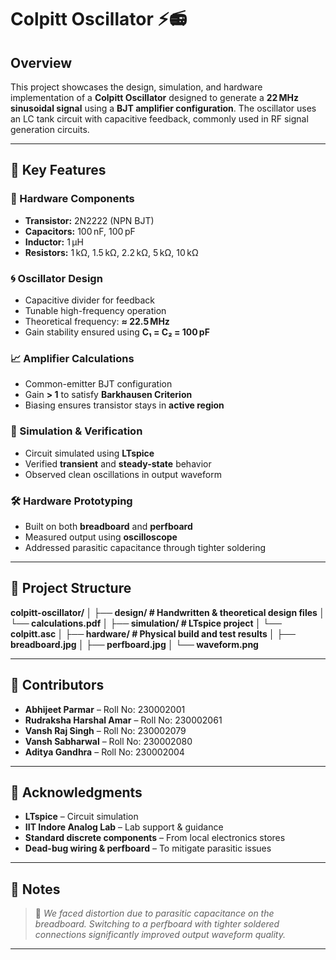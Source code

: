 # Colpitt Oscillator ⚡📻

## Overview  
This project showcases the design, simulation, and hardware implementation of a **Colpitt Oscillator** designed to generate a **22 MHz sinusoidal signal** using a **BJT amplifier configuration**. The oscillator uses an LC tank circuit with capacitive feedback, commonly used in RF signal generation circuits.

---

## 🔑 Key Features

### 🔧 Hardware Components  
- **Transistor:** 2N2222 (NPN BJT)  
- **Capacitors:** 100 nF, 100 pF  
- **Inductor:** 1 µH  
- **Resistors:** 1 kΩ, 1.5 kΩ, 2.2 kΩ, 5 kΩ, 10 kΩ

### 🌀 Oscillator Design  
- Capacitive divider for feedback  
- Tunable high-frequency operation  
- Theoretical frequency: **≈ 22.5 MHz**  
- Gain stability ensured using **C₁ = C₂ = 100 pF**

### 📈 Amplifier Calculations  
- Common-emitter BJT configuration  
- Gain **> 1** to satisfy **Barkhausen Criterion**  
- Biasing ensures transistor stays in **active region**

### 🧪 Simulation & Verification  
- Circuit simulated using **LTspice**  
- Verified **transient** and **steady-state** behavior  
- Observed clean oscillations in output waveform

### 🛠️ Hardware Prototyping  
- Built on both **breadboard** and **perfboard**  
- Measured output using **oscilloscope**  
- Addressed parasitic capacitance through tighter soldering

---

## 🧱 Project Structure

**colpitt-oscillator/
│
├── design/ # Handwritten & theoretical design files
│ └── calculations.pdf
│
├── simulation/ # LTspice project
│ └── colpitt.asc
│
├── hardware/ # Physical build and test results
│ ├── breadboard.jpg
│ ├── perfboard.jpg
│ └── waveform.png**


---

## 👥 Contributors

- **Abhijeet Parmar** – Roll No: 230002001  
- **Rudraksha Harshal Amar** – Roll No: 230002061  
- **Vansh Raj Singh** – Roll No: 230002079  
- **Vansh Sabharwal** – Roll No: 230002080  
- **Aditya Gandhra** – Roll No: 230002004  

---

## 🙏 Acknowledgments

- **LTspice** – Circuit simulation  
- **IIT Indore Analog Lab** – Lab support & guidance  
- **Standard discrete components** – From local electronics stores  
- **Dead-bug wiring & perfboard** – To mitigate parasitic issues

---

## 📝 Notes

> 📌 *We faced distortion due to parasitic capacitance on the breadboard. Switching to a perfboard with tighter soldered connections significantly improved output waveform quality.*

---

